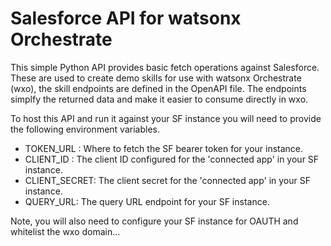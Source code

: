 # Salesforce API for watsonx Orchestrate

This simple Python API provides basic fetch operations against Salesforce.  These are used to create demo skills 
for use with watsonx Orchestrate (wxo), the skill endpoints are defined in the OpenAPI file. The endpoints simplfy the returned 
data and make it easier to consume directly in wxo. 

To host this API and run it against your SF instance you will need to provide the following environment variables.

* TOKEN_URL : Where to fetch the SF bearer token for your instance.
* CLIENT_ID : The client ID configured for the 'connected app' in your SF instance.
* CLIENT_SECRET: The client  secret for the 'connected app' in your SF instance.
* QUERY_URL: The query URL endpoint for your SF instance.

Note, you will also need to configure your SF instance for OAUTH and whitelist the wxo domain... 